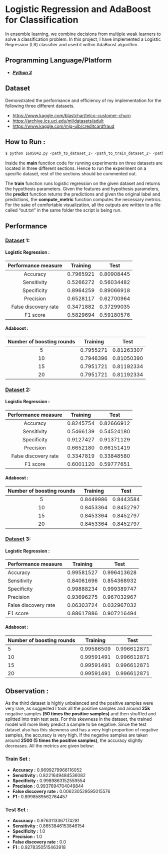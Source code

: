 # Logistic Regression and AdaBoost for Classification

In ensemble learning, we combine decisions from multiple weak learners to solve a classification problem. In this project, I have implemented  a Logistic Regression (LR) classifier and used it within AdaBoost algorithm.

## Programming Language/Platform

- <u>***Python 3***</u>

## Dataset

Demonstrated the performance and efficiency of my implementation for the following three different datasets.

- https://www.kaggle.com/blastchar/telco-customer-churn 
- https://archive.ics.uci.edu/ml/datasets/adult
-  https://www.kaggle.com/mlg-ulb/creditcardfraud

## **How to Run :**

```bash
$ python 1605042.py <path_to_dataset_1> <path_to_train_dataset_2> <path_to_test_dataset_2> <path_to_dataset_3>
```

Inside the **main** function code for running experiments on three datasets are located in three different sections. Hence to run the experiment on a specific dataset, rest of the sections should be commented out.

The **train** function runs logistic regression on the given dataset and returns the hypothesis parameters. Given the features and hypothesis parameters, the **predict** function returns the predictions and given the original label and predictions, the **compute_metric** function computes the necessary metrics. For the sake of comfortable visualization, all the outputs are written to a file called “out.txt” in the same folder the script is being run.

## Performance

### **<u>Dataset</u> 1:**

#### **Logistic Regression :**

| **Performance measure** | **Training** |  **Test**  |
| :---------------------: | :----------: | :--------: |
|        Accuracy         |  0.7965921   | 0.80908445 |
|       Sensitivity       |  0.5266272   | 0.56034482 |
|       Specificity       |  0.8964259   | 0.89066918 |
|        Precision        |  0.6528117   | 0.62700964 |
|  False discovery rate   |  0.3471882   | 0.37299035 |
|        F1 score         |  0.5829694   | 0.59180576 |

#### **Adaboost :**

| **Number of boosting rounds** | Training  |    Test    |
| :---------------------------: | :-------: | :--------: |
|               5               | 0.7955271 | 0.81263307 |
|              10               | 0.7946396 | 0.81050390 |
|              15               | 0.7951721 | 0.81192334 |
|              20               | 0.7951721 | 0.81192334 |

### **<u>Dataset</u> 2:**

#### **Logistic Regression :**

| Performance measure  | Training  |    Test    |
| :------------------: | :-------: | :--------: |
|       Accuracy       | 0.8245754 | 0.82666912 |
|     Sensitivity      | 0.5466139 | 0.54524180 |
|     Specificity      | 0.9127427 | 0.91371129 |
|      Precision       | 0.6652180 | 0.66151419 |
| False discovery rate | 0.3347819 | 0.33848580 |
|       F1 score       | 0.6001120 | 0.59777651 |

#### **Adaboost :**

| Number of boosting rounds | Training  |   Test    |
| :-----------------------: | :-------: | :-------: |
|             5             | 0.8449986 | 0.8443584 |
|            10             | 0.8453364 | 0.8452797 |
|            15             | 0.8453364 | 0.8452797 |
|            20             | 0.8453364 | 0.8452797 |

### **<u>Dataset</u> 3:**

#### **Logistic Regression :**

| Performance measure  | Training   | Test        |
| -------------------- | ---------- | ----------- |
| Accuracy             | 0.99581527 | 0.996413628 |
| Sensitivity          | 0.84061696 | 0.854368932 |
| Specificity          | 0.99888234 | 0.999389747 |
| Precision            | 0.93696275 | 0.967032967 |
| False discovery rate | 0.06303724 | 0.032967032 |
| F1 score             | 0.88617886 | 0.907216494 |

#### **Adaboost :**

| Number of boosting rounds | Training   | Test        |
| ------------------------- | ---------- | ----------- |
| 5                         | 0.99586509 | 0.996612871 |
| 10                        | 0.99591491 | 0.996612871 |
| 15                        | 0.99591491 | 0.996612871 |
| 20                        | 0.99591491 | 0.996612871 |

## **Observation :**

As the third dataset is highly unbalanced and the positive samples were very rare, as suggested I took all the positive samples and around **25k** negative samples **(50 times the positive samples)** and then shuffled and splitted into train test sets. For this skewness in the dataset, the trained model will more likely predict a sample to be negative. Since the test dataset also has this skewness and has a very high proportion of negative samples, the accuracy is very high. If the negative samples are taken around **2500 (5 times the positive samples)**, the accuracy slightly decreases. All the metrics are given below:

### **Train Set :**

- **Accuracy :** 0.9699279966116052
- **Sensitivity :** 0.8221649484536082
- **Specificity :** 0.9989863152559554
- **Precision :** 0.9937694704049844
- **False discovery rate :** 0.006230529595015576 
- **F1 :** 0.8998589562764457

### **Test Set :**

- **Accuracy :** 0.9763113367174281 
- **Sensitivity :** 0.8653846153846154
- **Specificity :** 1.0
- **Precision :** 1.0
- **False discovery rate :** 0.0
- **F1 :** 0.9278350515463918